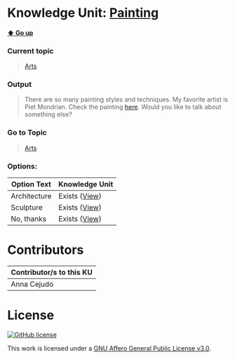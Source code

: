 # Knowledge Unit: [Painting](../../knowledge_units/arts/painting.md)

#### [:arrow_up: Go up](../../topics/arts.md)
### Current topic
> [Arts](../../topics/arts.md)
### Output
> There are so many painting styles and techniques. My favorite artist is  Piet Mondrian. Check the painting [here](https://upload.wikimedia.org/wikipedia/commons/7/76/Piet_Mondriaan%2C_1921_-_Composition_en_rouge%2C_jaune%2C_bleu_et_noir.jpg). Would you like to talk about something else?
### Go to Topic
> [Arts](../../topics/arts.md)

### Options: 

| Option Text | Knowledge Unit |
| - | - |  
| Architecture  |  Exists ([View](../../knowledge_units/arts/architecture.md))  |  
| Sculpture  |  Exists ([View](../../knowledge_units/arts/sculpture.md))  |  
| No, thanks  |  Exists ([View](../../knowledge_units/arts/no-thanks.md))  | 

# Contributors

| Contributor/s to this KU |
| - | 
| Anna Cejudo |

# License
[![GitHub license](https://img.shields.io/github/license/inbrainz/cerebro)](https://github.com/inbrainz/cerebro/blob/master/LICENSE)

This work is licensed under a [GNU Affero General Public License v3.0](https://www.gnu.org/licenses/agpl-3.0.txt).